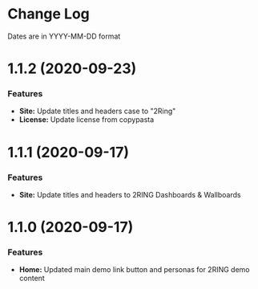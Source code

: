 # Change Log

Dates are in YYYY-MM-DD format


# 1.1.2 (2020-09-23)

### Features

* **Site:** Update titles and headers case to "2Ring" 
* **License:** Update license from copypasta


# 1.1.1 (2020-09-17)

### Features

* **Site:** Update titles and headers to 2RING Dashboards & Wallboards


# 1.1.0 (2020-09-17)

### Features

* **Home:** Updated main demo link button and personas for 2RING demo content